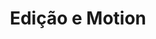 ---
title: Edição e Motion
videoGrid:
  - videoTitle: A Força de Uma Marca Jeep Dahruj
    videoImage: /assets/uploads/pages/frame4.png
    videoGif: /assets/uploads/gifs/entrementes.gif
    videoLink: "448393321"
    videoCategory: Institucional
    videoRoles:
      - Assistente de Direção
      - Editor
      - Produtor
      - Diretor de Fotografia
  - videoTitle: Um outro título
    videoImage: /assets/uploads/pages/frame2.png
    videoGif: /assets/uploads/gifs/entrementes.gif
    videoLink: "239438136"
    videoCategory: Publicidade
    videoRoles:
      - Editor
      - Produtor
      - Diretor de Fotografia
  - videoTitle: Terceiro Título
    videoImage: /assets/uploads/pages/frame3.png
    videoGif: /assets/uploads/gifs/entrementes.gif
    videoLink: "448393321"
    videoRoles:
      - Produtor
      - Diretor de Fotografia
    videoCategory: Evento
  - videoTitle: Quarto Título
    videoImage: /assets/uploads/pages/frame1.png
    videoGif: /assets/uploads/entrementes.gif
    videoLink: "239438136"
    videoCategory: Evento
    videoRoles:
      - Produtor  
      - Assistente de Direção
      - Editor
      - Diretor de Fotografia 
---